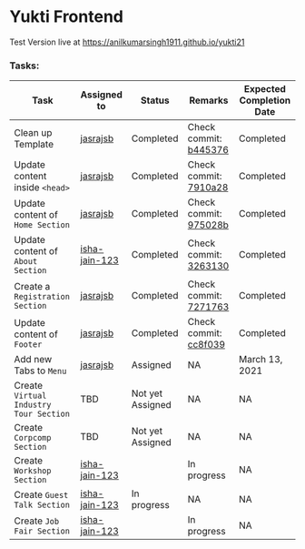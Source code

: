 # Yukti Frontend

Test Version live at https://anilkumarsingh1911.github.io/yukti21

### Tasks:

Task | Assigned to | Status | Remarks | Expected Completion Date
---- | ------------ |----- | ------ |---
Clean up Template | [jasrajsb](https://github.com/jasrajsb) | Completed | Check commit: [b445376](https://github.com/anilkumarsingh1911/anilkumarsingh1911.github.io/commit/b4453761fcb2f7abe7b9c746cbc487be8854593d) | Completed
Update content inside ```<head>``` | [jasrajsb](https://github.com/jasrajsb) | Completed | Check commit: [7910a28](https://github.com/anilkumarsingh1911/anilkumarsingh1911.github.io/commit/7910a2804fdb247a66398bc48ff96474402b8b68) | Completed
Update content of ```Home Section``` | [jasrajsb](https://github.com/jasrajsb) | Completed | Check commit: [975028b](https://github.com/anilkumarsingh1911/anilkumarsingh1911.github.io/commit/975028b6fed2a26de79897cda5b5428c62485218) | Completed
Update content of ```About Section``` | [isha-jain-123](https://github.com/isha-jain-123) | Completed |  Check commit: [3263130](https://github.com/anilkumarsingh1911/anilkumarsingh1911.github.io/commit/3263130dc0faa0e21dab11084a5fa7861cef26fd) | Completed
Create a ```Registration Section``` | [jasrajsb](https://github.com/jasrajsb) | Completed | Check commit: [7271763](https://github.com/anilkumarsingh1911/anilkumarsingh1911.github.io/commit/72717634333266dc1e153eeea24d0c4e2bbcc5c3) | Completed
Update content of ```Footer``` | [jasrajsb](https://github.com/jasrajsb) | Completed | Check commit: [cc8f039](https://github.com/anilkumarsingh1911/anilkumarsingh1911.github.io/commit/cc8f03948ae51d1ee676686932bdaaa855fb4c9f) | Completed
Add new Tabs to ```Menu``` | [jasrajsb](https://github.com/jasrajsb) | Assigned | NA | March 13, 2021 
Create ```Virtual Industry Tour Section``` | TBD | Not yet Assigned | NA | NA
Create ```Corpcomp Section``` | TBD | Not yet Assigned | NA | NA
Create ```Workshop Section``` | [isha-jain-123](https://github.com/isha-jain-123) |  | In progress | NA
Create ```Guest Talk Section``` | [isha-jain-123](https://github.com/isha-jain-123) | In progress | NA | NA
Create ```Job Fair Section``` | [isha-jain-123](https://github.com/isha-jain-123) |  | In progress | NA

<!-- Task | Assigned to | Status | Remarks
---- | ------------ |----- | ------
 Update content inside ```<head>``` | [jasrajsb](https://github.com/jasrajsb) | Work in Progress | NA
 Update content of ```Home Section``` | [jasrajsb](https://github.com/jasrajsb) | Assigned | NA
 Update content of ```About Section``` | [jasrajsb](https://github.com/jasrajsb) | Assigned | NA
 Update content of ```Speakers Section``` | [jasrajsb](https://github.com/jasrajsb) | Assigned | NA
 Update content of ```Schedule Section``` | [jasrajsb](https://github.com/jasrajsb) | Assigned | NA
 Update content of ```Venue Section``` | [isha-jain-123](https://github.com/isha-jain-123) | Assigned | NA
 Update content of ```Hotels Section``` | [isha-jain-123](https://github.com/isha-jain-123) | Assigned | NA
 Update content of ```Gallery Section``` | [isha-jain-123](https://github.com/isha-jain-123) | Assigned | NA
 Update content of ```Sponsors Section``` | [isha-jain-123](https://github.com/isha-jain-123) | Assigned | NA
 Update content of ```Contact Section``` | [isha-jain-123](https://github.com/isha-jain-123) | Assigned | NA-->
 


